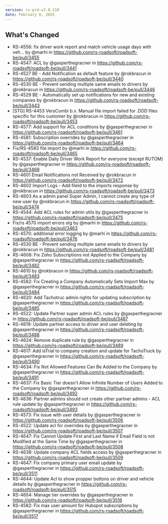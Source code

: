 ```yaml
---
version: rs-prd-v2.0.110
date: February 6, 2025
---
```


## What's Changed
* RS-4556: fix driver work report and match vehicle usage days with veh… by @marhi in https://github.com/rs-roadsoft/roadsoft-be/pull/3455
* RS-4547:  ACL by @gasperthegracner in https://github.com/rs-roadsoft/roadsoft-be/pull/3441
* RS-4527 BE - Add Notification as default feature by @rokbracun in https://github.com/rs-roadsoft/roadsoft-be/pull/3440
* RS-4530 BE - Prevent sending multiple same emails to drivers by @rokbracun in https://github.com/rs-roadsoft/roadsoft-be/pull/3446
* RS-4529 BE - Automatically set up notifications for new and existing companies by @rokbracun in https://github.com/rs-roadsoft/roadsoft-be/pull/3443
* [STG] RS-4453 VersCombi b.v. Manual file import failed for .DDD files specific for this customer by @rokbracun in https://github.com/rs-roadsoft/roadsoft-be/pull/3453
* RS-4577: Add support for ACL conditions by @gasperthegracner in https://github.com/rs-roadsoft/roadsoft-be/pull/3461
* RS-4581: Subscription overrides by @gasperthegracner in https://github.com/rs-roadsoft/roadsoft-be/pull/3464
* Fix/RS-4583 file import by @marhi in https://github.com/rs-roadsoft/roadsoft-be/pull/3465
* RS-4537: Enable Daily Driver Work Report for everyone (except RUTOM) by @gasperthegracner in https://github.com/rs-roadsoft/roadsoft-be/pull/3468
* RS-4601 Email Notifications not Received by @rokbracun in https://github.com/rs-roadsoft/roadsoft-be/pull/3472
* RS-4602 Import Logs - Add fileId to the imports response by @rokbracun in https://github.com/rs-roadsoft/roadsoft-be/pull/3473
* RS-4603 As a admin panel Super Admin, I cannot create any type of new user by @rokbracun in https://github.com/rs-roadsoft/roadsoft-be/pull/3474
* RS-4544: Add ACL rules for admin utils by @gasperthegracner in https://github.com/rs-roadsoft/roadsoft-be/pull/3475
* Fix/rs 4570 import errors stg by @marhi in https://github.com/rs-roadsoft/roadsoft-be/pull/3463
* RS-4570: additional error logging by @marhi in https://github.com/rs-roadsoft/roadsoft-be/pull/3476
* RS-4530 BE - Prevent sending multiple same emails to drivers by @rokbracun in https://github.com/rs-roadsoft/roadsoft-be/pull/3481
* RS-4608: Fix Zoho Subscriptions not Applied to the Company by @gasperthegracner in https://github.com/rs-roadsoft/roadsoft-be/pull/3482
* RS-4610  by @rokbracun in https://github.com/rs-roadsoft/roadsoft-be/pull/3483
* RS-4582: Fix  Creating a Company Automatically Sets Import Max  by @gasperthegracner in https://github.com/rs-roadsoft/roadsoft-be/pull/3484
* RS-4620: Add Tachotruc admin rights for updating subscription by @gasperthegracner in https://github.com/rs-roadsoft/roadsoft-be/pull/3485
* RS-4522: Update Partner super admin ACL rules by @gasperthegracner in https://github.com/rs-roadsoft/roadsoft-be/pull/3487
* RS-4619: Update partner access to driver and user deleting by @gasperthegracner in https://github.com/rs-roadsoft/roadsoft-be/pull/3488
* RS-4624: Remove duplicate rule by @gasperthegracner in https://github.com/rs-roadsoft/roadsoft-be/pull/3489
* RS-4617: Add isTrial to company creation and update for TachoTruck by @gasperthegracner in https://github.com/rs-roadsoft/roadsoft-be/pull/3490
* RS-4634: Fix Not Allowed Features Can Be Added to the Company by @gasperthegracner in https://github.com/rs-roadsoft/roadsoft-be/pull/3491
* RS-4637: Fix Basic Tier doesn't Allow Infinite Number of Users Added to the Company by @gasperthegracner in https://github.com/rs-roadsoft/roadsoft-be/pull/3492
* RS-4636: Partner admins should not create other partner admins - ACL rule update by @gasperthegracner in https://github.com/rs-roadsoft/roadsoft-be/pull/3493
* RS-4573:  Fix issue with user details by @gasperthegracner in https://github.com/rs-roadsoft/roadsoft-be/pull/3506
* RS-4522: Update acl for overrides by @gasperthegracner in https://github.com/rs-roadsoft/roadsoft-be/pull/3507
* RS-4647: Fix Cannot Update First and Last Name if Email Field is not Modified at the Same Time by @gasperthegracner in https://github.com/rs-roadsoft/roadsoft-be/pull/3508
* RS-4638: Update company ACL fields access by @gasperthegracner in https://github.com/rs-roadsoft/roadsoft-be/pull/3509
* RS-4647: Fix company primary user email update by @gasperthegracner in https://github.com/rs-roadsoft/roadsoft-be/pull/3511
* RS-4644: Update Acl to show propper buttons on driver and vehicle details by @gasperthegracner in https://github.com/rs-roadsoft/roadsoft-be/pull/3515
* RS-4654: Manage tier overrides by @gasperthegracner in https://github.com/rs-roadsoft/roadsoft-be/pull/3516
* RS-4582: Fix max user amount for Hubspot subscriptions by @gasperthegracner in https://github.com/rs-roadsoft/roadsoft-be/pull/3517